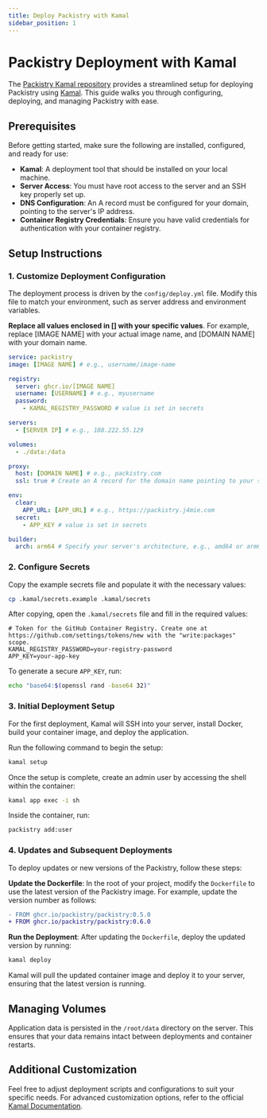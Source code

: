 ```yaml
---
title: Deploy Packistry with Kamal
sidebar_position: 1
---
```

# Packistry Deployment with Kamal

The [Packistry Kamal repository](https://github.com/packistry/kamal) provides a streamlined setup for deploying Packistry using [Kamal](https://kamal-deploy.org/docs/). This guide walks you through configuring, deploying, and managing Packistry with ease.

## Prerequisites

Before getting started, make sure the following are installed, configured, and ready for use:

- **Kamal**: A deployment tool that should be installed on your local machine.
- **Server Access**: You must have root access to the server and an SSH key properly set up.
- **DNS Configuration**: An A record must be configured for your domain, pointing to the server's IP address.
- **Container Registry Credentials**: Ensure you have valid credentials for authentication with your container registry.

## Setup Instructions

### 1. Customize Deployment Configuration

The deployment process is driven by the `config/deploy.yml` file. Modify this file to match your environment, such as server address and environment variables.

**Replace all values enclosed in [] with your specific values**. For example, replace [IMAGE NAME] with your actual image name, and [DOMAIN NAME] with your domain name.

```yaml
service: packistry
image: [IMAGE NAME] # e.g., username/image-name

registry:
  server: ghcr.io/[IMAGE NAME]
  username: [USERNAME] # e.g., myusername
  password:
    - KAMAL_REGISTRY_PASSWORD # value is set in secrets

servers:
  - [SERVER IP] # e.g., 188.222.55.129

volumes:
  - ./data:/data

proxy:
  host: [DOMAIN NAME] # e.g., packistry.com
  ssl: true # Create an A record for the domain name pointing to your server's IP, and Kamal will obtain a free TLS certificate via Let's Encrypt.

env:
  clear:
    APP_URL: [APP_URL] # e.g., https://packistry.j4mie.com
  secret:
    - APP_KEY # value is set in secrets

builder:
  arch: arm64 # Specify your server's architecture, e.g., amd64 or arm64
```

### 2. Configure Secrets

Copy the example secrets file and populate it with the necessary values:

```bash
cp .kamal/secrets.example .kamal/secrets
```

After copying, open the `.kamal/secrets` file and fill in the required values:

```plaintext
# Token for the GitHub Container Registry. Create one at https://github.com/settings/tokens/new with the "write:packages" scope.
KAMAL_REGISTRY_PASSWORD=your-registry-password
APP_KEY=your-app-key
```

To generate a secure `APP_KEY`, run:

```bash
echo "base64:$(openssl rand -base64 32)"
```

### 3. Initial Deployment Setup

For the first deployment, Kamal will SSH into your server, install Docker, build your container image, and deploy the application.

Run the following command to begin the setup:

```bash
kamal setup
```

Once the setup is complete, create an admin user by accessing the shell within the container:

```bash
kamal app exec -i sh
```

Inside the container, run:

```bash
packistry add:user
```

### 4. Updates and Subsequent Deployments

To deploy updates or new versions of the Packistry, follow these steps:

**Update the Dockerfile**: In the root of your project, modify the `Dockerfile` to use the latest version of the Packistry image. For example, update the version number as follows:

```diff
- FROM ghcr.io/packistry/packistry:0.5.0
+ FROM ghcr.io/packistry/packistry:0.6.0
```

**Run the Deployment**: After updating the `Dockerfile`, deploy the updated version by running:

```bash
kamal deploy
```

Kamal will pull the updated container image and deploy it to your server, ensuring that the latest version is running.

## Managing Volumes

Application data is persisted in the `/root/data` directory on the server. This ensures that your data remains intact between deployments and container restarts.

## Additional Customization

Feel free to adjust deployment scripts and configurations to suit your specific needs. For advanced customization options, refer to the official [Kamal Documentation](https://kamal-deploy.org/docs/).
